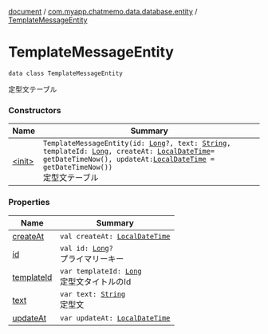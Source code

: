 [document](../../index.md) / [com.myapp.chatmemo.data.database.entity](../index.md) / [TemplateMessageEntity](./index.md)

# TemplateMessageEntity

`data class TemplateMessageEntity`

定型文テーブル

### Constructors

| Name | Summary |
|---|---|
| [&lt;init&gt;](-init-.md) | `TemplateMessageEntity(id: `[`Long`](https://kotlinlang.org/api/latest/jvm/stdlib/kotlin/-long/index.html)`?, text: `[`String`](https://kotlinlang.org/api/latest/jvm/stdlib/kotlin/-string/index.html)`, templateId: `[`Long`](https://kotlinlang.org/api/latest/jvm/stdlib/kotlin/-long/index.html)`, createAt: `[`LocalDateTime`](https://developer.android.com/reference/java/time/LocalDateTime.html)` = getDateTimeNow(), updateAt: `[`LocalDateTime`](https://developer.android.com/reference/java/time/LocalDateTime.html)` = getDateTimeNow())`<br>定型文テーブル |

### Properties

| Name | Summary |
|---|---|
| [createAt](create-at.md) | `val createAt: `[`LocalDateTime`](https://developer.android.com/reference/java/time/LocalDateTime.html) |
| [id](id.md) | `val id: `[`Long`](https://kotlinlang.org/api/latest/jvm/stdlib/kotlin/-long/index.html)`?`<br>プライマリーキー |
| [templateId](template-id.md) | `var templateId: `[`Long`](https://kotlinlang.org/api/latest/jvm/stdlib/kotlin/-long/index.html)<br>定型文タイトルのId |
| [text](text.md) | `var text: `[`String`](https://kotlinlang.org/api/latest/jvm/stdlib/kotlin/-string/index.html)<br>定型文 |
| [updateAt](update-at.md) | `var updateAt: `[`LocalDateTime`](https://developer.android.com/reference/java/time/LocalDateTime.html) |
